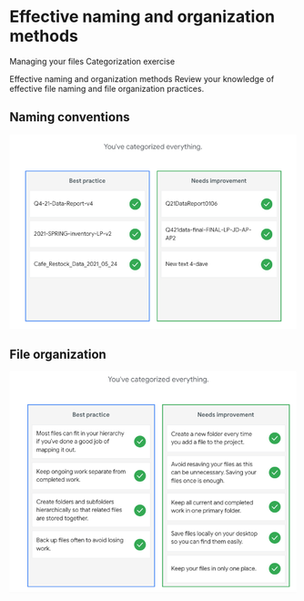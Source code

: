 # Effective naming and organization methods

Managing your files
Categorization exercise

Effective naming and organization methods
Review your knowledge of effective file naming and file organization practices.

## Naming conventions

![x](./resources/img-1-naming-conventions.png)

## File organization

![x](./resources/img-2-file-organizations.png)
